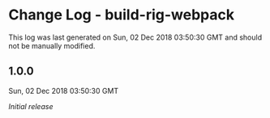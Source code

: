 # Change Log - build-rig-webpack

This log was last generated on Sun, 02 Dec 2018 03:50:30 GMT and should not be manually modified.

## 1.0.0
Sun, 02 Dec 2018 03:50:30 GMT

*Initial release*

